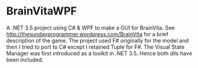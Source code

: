 BrainVitaWPF
============

A .NET 3.5 project using C# &amp; WPF  to make a GUI for BrainVita. See http://thesundayprogrammer.wordpress.com/BrainVita for a brief description of the game. The project used F# originally for the model and then I tried to port to C# except I retained Tuple for F#. The Visual State Manager was first introduced as a toolkit in .NET 3.5. Hence both dlls have been included.

